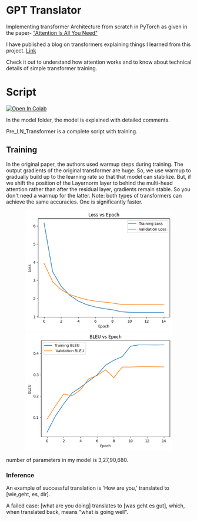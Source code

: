 # GPT Translator 
Implementing transformer Architecture from scratch in PyTorch as given in the paper- ["Attention Is All You Need"](https://arxiv.org/abs/1706.03762)

I have published a blog on transformers explaining things I learned from this project. [Link](https://medium.com/@jitheshdsouza19/decoding-transformers-how-attention-makes-them-work-4a91a3fe2371)

Check it out to understand how attention works and to know about technical details of simple transformer training.

# Script
[![Open In Colab](https://colab.research.google.com/assets/colab-badge.svg)](https://githubtocolab.com/JitheshPavan/GPT_Translator/blob/main/Pre_LN_Transformer.ipynb)

In the model folder, the model is explained with detailed comments.

Pre_LN_Transformer is a complete script with training. 

## Training
In the original paper, the authors used warmup steps during training. The output gradients of the original transformer are huge. So, we use warmup to gradually build up to the learning rate so that that model can stabilize. But, if we shift the position of the Layernorm layer to behind the multi-head attention rather than after the residual layer, gradients remain stable. So you don't need a warmup for the latter. Note: both types of transformers can achieve the same accuracies. One is significantly faster.

<p align="center">
  <img src="https://github.com/JitheshPavan/GPT_Translator/blob/main/data/loss.png" width="400"/>
  <img src="https://github.com/JitheshPavan/GPT_Translator/blob/main/data/bleu.png" width="400"/>
</p>
number of parameters in my model is 3,27,90,680.

### Inference
An example of successful translation is 'How are you,' translated to [wie,geht, es, dir]. 

A failed case: [what are you doing] translates to [was geht es gut], which, when translated back, means "what is going well".
